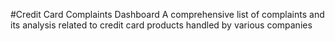 #Credit Card Complaints Dashboard
A comprehensive list of complaints and its analysis related to credit card products handled by various companies
